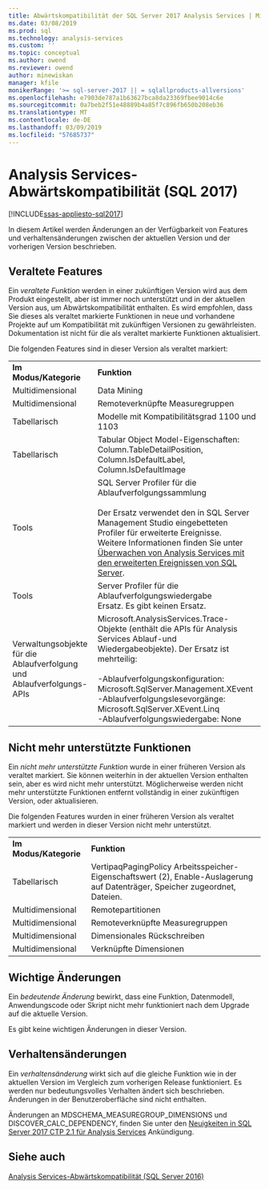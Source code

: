 ```yaml
---
title: Abwärtskompatibilität der SQL Server 2017 Analysis Services | Microsoft-Dokumentation
ms.date: 03/08/2019
ms.prod: sql
ms.technology: analysis-services
ms.custom: ''
ms.topic: conceptual
ms.author: owend
ms.reviewer: owend
author: minewiskan
manager: kfile
monikerRange: '>= sql-server-2017 || = sqlallproducts-allversions'
ms.openlocfilehash: e7903de787a1b63627bca8da23369fbee9014c6e
ms.sourcegitcommit: 0a7beb2f51e48889b4a85f7c896fb650b208eb36
ms.translationtype: MT
ms.contentlocale: de-DE
ms.lasthandoff: 03/09/2019
ms.locfileid: "57685737"
---
```

# <a name="analysis-services-backward-compatibility-sql-2017"></a>Analysis Services-Abwärtskompatibilität (SQL 2017)
[!INCLUDE[ssas-appliesto-sql2017](../includes/ssas-appliesto-sql2017.md)]

In diesem Artikel werden Änderungen an der Verfügbarkeit von Features und verhaltensänderungen zwischen der aktuellen Version und der vorherigen Version beschrieben.

## <a name="deprecated-features"></a>Veraltete Features
Ein *veraltete Funktion* werden in einer zukünftigen Version wird aus dem Produkt eingestellt, aber ist immer noch unterstützt und in der aktuellen Version aus, um Abwärtskompatibilität enthalten. Es wird empfohlen, dass Sie dieses als veraltet markierte Funktionen in neue und vorhandene Projekte auf um Kompatibilität mit zukünftigen Versionen zu gewährleisten. Dokumentation ist nicht für die als veraltet markierte Funktionen aktualisiert.

Die folgenden Features sind in dieser Version als veraltet markiert:
  
|||  
|-|-|  
|**Im Modus/Kategorie**|**Funktion**|
|Multidimensional|Data Mining|
|Multidimensional|Remoteverknüpfte Measuregruppen|
|Tabellarisch|Modelle mit Kompatibilitätsgrad 1100 und 1103|
|Tabellarisch|Tabular Object Model-Eigenschaften: Column.TableDetailPosition, Column.IsDefaultLabel, Column.IsDefaultImage|
|Tools|SQL Server Profiler für die Ablaufverfolgungssammlung<br /><br /> Der Ersatz verwendet den in SQL Server Management Studio eingebetteten Profiler für erweiterte Ereignisse.  <br /> Weitere Informationen finden Sie unter [Überwachen von Analysis Services mit den erweiterten Ereignissen von SQL Server](../analysis-services/instances/monitor-analysis-services-with-sql-server-extended-events.md).|  
|Tools|Server Profiler für die Ablaufverfolgungswiedergabe <br />Ersatz. Es gibt keinen Ersatz.|  
|Verwaltungsobjekte für die Ablaufverfolgung und Ablaufverfolgungs-APIs|Microsoft.AnalysisServices.Trace-Objekte (enthält die APIs für Analysis Services Ablauf-und Wiedergabeobjekte). Der Ersatz ist mehrteilig:<br /><br /> -Ablaufverfolgungskonfiguration: Microsoft.SqlServer.Management.XEvent<br />-Ablaufverfolgungslesevorgänge: Microsoft.SqlServer.XEvent.Linq<br />-Ablaufverfolgungswiedergabe: None|  


## <a name="discontinued-features"></a>Nicht mehr unterstützte Funktionen
Ein *nicht mehr unterstützte Funktion* wurde in einer früheren Version als veraltet markiert. Sie können weiterhin in der aktuellen Version enthalten sein, aber es wird nicht mehr unterstützt. Möglicherweise werden nicht mehr unterstützte Funktionen entfernt vollständig in einer zukünftigen Version, oder aktualisieren.

Die folgenden Features wurden in einer früheren Version als veraltet markiert und werden in dieser Version nicht mehr unterstützt.
  
|||  
|-|-|  
|**Im Modus/Kategorie**|**Funktion**|  
|Tabellarisch|VertipaqPagingPolicy Arbeitsspeicher-Eigenschaftswert (2), Enable-Auslagerung auf Datenträger, Speicher zugeordnet, Dateien.|
|Multidimensional|Remotepartitionen|  
|Multidimensional|Remoteverknüpfte Measuregruppen|  
|Multidimensional|Dimensionales Rückschreiben|  
|Multidimensional|Verknüpfte Dimensionen|


## <a name="breaking-changes"></a>Wichtige Änderungen
Ein *bedeutende Änderung* bewirkt, dass eine Funktion, Datenmodell, Anwendungscode oder Skript nicht mehr funktioniert nach dem Upgrade auf die aktuelle Version.

Es gibt keine wichtigen Änderungen in dieser Version.

## <a name="behavior-changes"></a>Verhaltensänderungen
Ein *verhaltensänderung* wirkt sich auf die gleiche Funktion wie in der aktuellen Version im Vergleich zum vorherigen Release funktioniert. Es werden nur bedeutungsvolles Verhalten ändert sich beschrieben. Änderungen in der Benutzeroberfläche sind nicht enthalten.

Änderungen an MDSCHEMA_MEASUREGROUP_DIMENSIONS und DISCOVER_CALC_DEPENDENCY, finden Sie unter den [Neuigkeiten in SQL Server 2017 CTP 2.1 für Analysis Services](https://blogs.msdn.microsoft.com/analysisservices/2017/05/18/whats-new-in-sql-server-2017-ctp-2-1-for-analysis-services/) Ankündigung.


## <a name="see-also"></a>Siehe auch
[Analysis Services-Abwärtskompatibilität (SQL Server 2016)](analysis-services-backward-compatibility.md)
